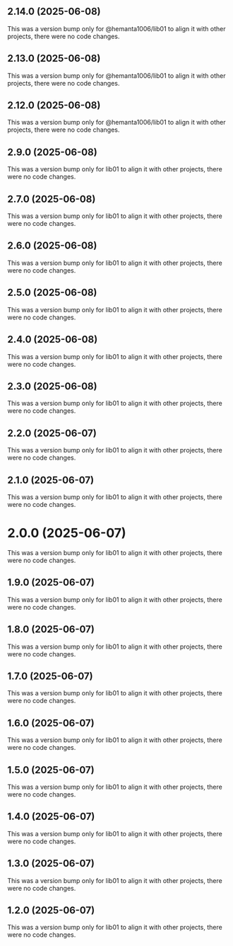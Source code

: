 ## 2.14.0 (2025-06-08)

This was a version bump only for @hemanta1006/lib01 to align it with other projects, there were no code changes.

## 2.13.0 (2025-06-08)

This was a version bump only for @hemanta1006/lib01 to align it with other projects, there were no code changes.

## 2.12.0 (2025-06-08)

This was a version bump only for @hemanta1006/lib01 to align it with other projects, there were no code changes.

## 2.9.0 (2025-06-08)

This was a version bump only for lib01 to align it with other projects, there were no code changes.

## 2.7.0 (2025-06-08)

This was a version bump only for lib01 to align it with other projects, there were no code changes.

## 2.6.0 (2025-06-08)

This was a version bump only for lib01 to align it with other projects, there were no code changes.

## 2.5.0 (2025-06-08)

This was a version bump only for lib01 to align it with other projects, there were no code changes.

## 2.4.0 (2025-06-08)

This was a version bump only for lib01 to align it with other projects, there were no code changes.

## 2.3.0 (2025-06-08)

This was a version bump only for lib01 to align it with other projects, there were no code changes.

## 2.2.0 (2025-06-07)

This was a version bump only for lib01 to align it with other projects, there were no code changes.

## 2.1.0 (2025-06-07)

This was a version bump only for lib01 to align it with other projects, there were no code changes.

# 2.0.0 (2025-06-07)

This was a version bump only for lib01 to align it with other projects, there were no code changes.

## 1.9.0 (2025-06-07)

This was a version bump only for lib01 to align it with other projects, there were no code changes.

## 1.8.0 (2025-06-07)

This was a version bump only for lib01 to align it with other projects, there were no code changes.

## 1.7.0 (2025-06-07)

This was a version bump only for lib01 to align it with other projects, there were no code changes.

## 1.6.0 (2025-06-07)

This was a version bump only for lib01 to align it with other projects, there were no code changes.

## 1.5.0 (2025-06-07)

This was a version bump only for lib01 to align it with other projects, there were no code changes.

## 1.4.0 (2025-06-07)

This was a version bump only for lib01 to align it with other projects, there were no code changes.

## 1.3.0 (2025-06-07)

This was a version bump only for lib01 to align it with other projects, there were no code changes.

## 1.2.0 (2025-06-07)

This was a version bump only for lib01 to align it with other projects, there were no code changes.